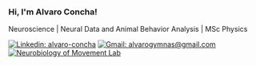 ### Hi, I'm Alvaro Concha!

Neuroscience | Neural Data and Animal Behavior Analysis | MSc Physics

[![Linkedin: alvaro-concha](https://img.shields.io/badge/alvaro--concha-0077B5?style=flat-square&logo=linkedin&logoColor=white&link=https://www.linkedin.com/in/alvaro-concha/)](https://www.linkedin.com/in/alvaro-concha/)
[![Gmail: alvarogymnas@gmail.com](https://img.shields.io/badge/alvarogymnas@gmail.com-D14836?style=flat-square&logo=gmail&logoColor=white&link=mailto:alvarogymnas@gmail.com)](mailto:alvarogymnas@gmail.com)
[![Neurobiology of Movement Lab](https://img.shields.io/badge/research-nemov--lab-aquamarine?style=flat-square&link=https://fisica.cab.cnea.gov.ar/fisica-medica/bs/nm/)](https://fisica.cab.cnea.gov.ar/fisica-medica/bs/nm/)

<!--
**alvaro-concha/alvaro-concha** is a ✨ _special_ ✨ repository because its `README.md` (this file) appears on your GitHub profile.

Here are some ideas to get you started:

- 🔭 I’m currently working on ...
- 🌱 I’m currently learning ...
- 👯 I’m looking to collaborate on ...
- 🤔 I’m looking for help with ...
- 💬 Ask me about ...
- 📫 How to reach me: ...
- 😄 Pronouns: ...
- ⚡ Fun fact: ...
-->
